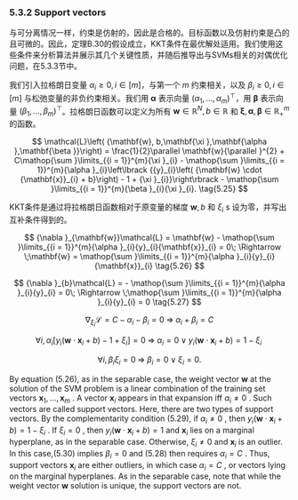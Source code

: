 ### 5.3.2 Support vectors

与可分离情况一样，约束是仿射的，因此是合格的。目标函数以及仿射约束是凸的且可微的。因此，定理B.30的假设成立，KKT条件在最优解处适用。我们使用这些条件来分析算法并展示其几个关键性质，并随后推导出与SVMs相关的对偶优化问题，在5.3.3节中。

我们引入拉格朗日变量 ${\alpha }_{i} \geq 0, i \in \left\lbrack m\right\rbrack$，与第一个 $m$ 约束相关，以及 ${\beta }_{i} \geq 0, i \in \left\lbrack m\right\rbrack$ 与松弛变量的非负约束相关。我们用 $\mathbf{\alpha }$ 表示向量 ${\left( {\alpha }_{1},\ldots ,{\alpha }_{m}\right) }^{\top }$，用 $\mathbf{\beta }$ 表示向量 ${\left( {\beta }_{1},\ldots ,{\beta }_{m}\right) }^{\top }$。拉格朗日函数可以定义为所有 $\mathbf{w} \in {\mathbb{R}}^{N}, b \in \mathbb{R}$ 和 $\mathbf{\xi },\mathbf{\alpha },\mathbf{\beta } \in {\mathbb{R}}_{ + }^{m}$ 的函数。

$$
\mathcal{L}\left( {\mathbf{w}, b,\mathbf{\xi },\mathbf{\alpha },\mathbf{\beta }}\right) = \frac{1}{2}\parallel \mathbf{w}{\parallel }^{2} + C\mathop{\sum }\limits_{{i = 1}}^{m}{\xi }_{i} - \mathop{\sum }\limits_{{i = 1}}^{m}{\alpha }_{i}\left\lbrack {{y}_{i}\left( {\mathbf{w} \cdot {\mathbf{x}}_{i} + b}\right) - 1 + {\xi }_{i}}\right\rbrack - \mathop{\sum }\limits_{{i = 1}}^{m}{\beta }_{i}{\xi }_{i}. \tag{5.25}
$$

KKT条件是通过将拉格朗日函数相对于原变量的梯度 $\mathbf{w}, b$ 和 ${\xi }_{i}$ s 设为零，并写出互补条件得到的。

$$
{\nabla }_{\mathbf{w}}\mathcal{L} = \mathbf{w} - \mathop{\sum }\limits_{{i = 1}}^{m}{\alpha }_{i}{y}_{i}{\mathbf{x}}_{i} = 0\; \Rightarrow \;\mathbf{w} = \mathop{\sum }\limits_{{i = 1}}^{m}{\alpha }_{i}{y}_{i}{\mathbf{x}}_{i} \tag{5.26}
$$

$$
{\nabla }_{b}\mathcal{L} = - \mathop{\sum }\limits_{{i = 1}}^{m}{\alpha }_{i}{y}_{i} = 0\; \Rightarrow \;\mathop{\sum }\limits_{{i = 1}}^{m}{\alpha }_{i}{y}_{i} = 0 \tag{5.27}
$$

$$
{\nabla }_{{\xi }_{i}}\mathcal{L} = C - {\alpha }_{i} - {\beta }_{i} = 0\; \Rightarrow \;{\alpha }_{i} + {\beta }_{i} = C \tag{5.28}
$$

$$
\forall i,{\alpha }_{i}\left\lbrack {{y}_{i}\left( {\mathbf{w} \cdot {\mathbf{x}}_{i} + b}\right) - 1 + {\xi }_{i}}\right\rbrack = 0\; \Rightarrow \;{\alpha }_{i} = 0 \vee {y}_{i}\left( {\mathbf{w} \cdot {\mathbf{x}}_{i} + b}\right) = 1 - {\xi }_{i}\; \tag{5.29}
$$

$$
\forall i,{\beta }_{i}{\xi }_{i} = 0\; \Rightarrow \;{\beta }_{i} = 0 \vee {\xi }_{i} = 0. \tag{5.30}
$$

By equation (5.26), as in the separable case, the weight vector $\mathbf{w}$ at the solution of the SVM problem is a linear combination of the training set vectors ${\mathbf{x}}_{1},\ldots ,{\mathbf{x}}_{m}$ . A vector ${\mathbf{x}}_{i}$ appears in that expansion iff ${\alpha }_{i} \neq 0$ . Such vectors are called support vectors. Here, there are two types of support vectors. By the complementarity condition (5.29), if ${\alpha }_{i} \neq 0$ , then ${y}_{i}\left( {\mathbf{w} \cdot {\mathbf{x}}_{i} + b}\right) = 1 - {\xi }_{i}$ . If ${\xi }_{i} = 0$ , then ${y}_{i}\left( {\mathbf{w} \cdot {\mathbf{x}}_{i} + b}\right) = 1$ and ${\mathbf{x}}_{i}$ lies on a marginal hyperplane, as in the separable case. Otherwise, ${\xi }_{i} \neq 0$ and ${\mathbf{x}}_{i}$ is an outlier. In this case,(5.30) implies ${\beta }_{i} = 0$ and (5.28) then requires ${\alpha }_{i} = C$ . Thus, support vectors ${\mathbf{x}}_{i}$ are either outliers, in which case ${\alpha }_{i} = C$ , or vectors lying on the marginal hyperplanes. As in the separable case, note that while the weight vector $\mathbf{w}$ solution is unique, the support vectors are not.